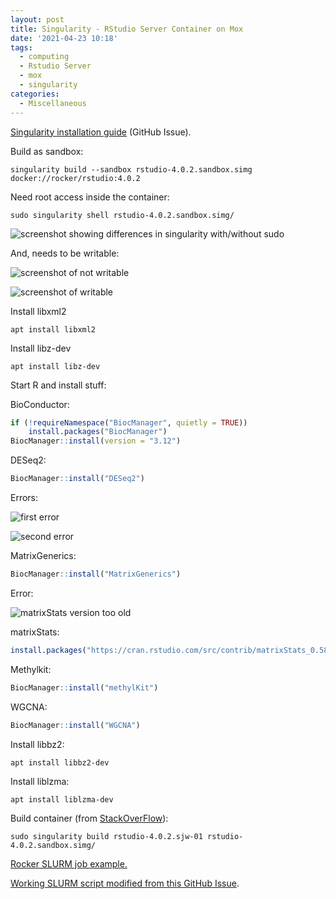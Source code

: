 ```yaml
---
layout: post
title: Singularity - RStudio Server Container on Mox
date: '2021-04-23 10:18'
tags: 
  - computing
  - Rstudio Server
  - mox
  - singularity
categories: 
  - Miscellaneous
---
```


[Singularity installation guide](https://github.com/hpcng/singularity/issues/4765#issuecomment-814564188) (GitHub Issue).

Build as sandbox:

`singularity build --sandbox rstudio-4.0.2.sandbox.simg docker://rocker/rstudio:4.0.2`


Need root access inside the container:

`sudo singularity shell rstudio-4.0.2.sandbox.simg/`

![screenshot showing differences in singularity with/without sudo]()

And, needs to be writable:

![screenshot of not writable]()

![screenshot of writable]()

Install libxml2

`apt install libxml2`

Install libz-dev

`apt install libz-dev`

Start R and install stuff:

BioConductor:

```R
if (!requireNamespace("BiocManager", quietly = TRUE))
    install.packages("BiocManager")
BiocManager::install(version = "3.12")
```

DESeq2:

```R
BiocManager::install("DESeq2")
```

Errors:

![first error]()

![second error]()

MatrixGenerics:

```R
BiocManager::install("MatrixGenerics")
```

Error:

![matrixStats version too old]()

matrixStats:

```R
install.packages("https://cran.rstudio.com/src/contrib/matrixStats_0.58.0.tar.gz", repos=NULL, type="source")
```

Methylkit:

```R
BiocManager::install("methylKit")
```

WGCNA:

```R
BiocManager::install("WGCNA")
```

Install libbz2:

`apt install libbz2-dev`

Install liblzma:

`apt install liblzma-dev`

Build container (from [StackOverFlow](https://stackoverflow.com/questions/60155573/how-to-export-a-container-in-singularity)):

`sudo singularity build rstudio-4.0.2.sjw-01 rstudio-4.0.2.sandbox.simg/`

[Rocker SLURM job example.](https://www.rocker-project.org/use/singularity/)

[Working SLURM script modified from this GitHub Issue](https://github.com/rocker-org/rocker-versioned2/issues/105#issuecomment-799848638).